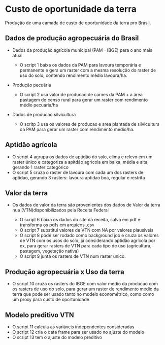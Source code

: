 # Custo de oportunidade da terra

Produção de uma camada de custo de oportunidade da terra pro Brasil. 

## Dados de produção agropecuária do Brasil

- Dados da produção agrícola municipal (PAM - IBGE) para o ano mais atual

  - O script 1 baixa os dados da PAM para lavoura temporária e permanente e gera um raster com a mesma resolução do raster de uso do solo, contendo rendimento médio lavoura/ha.
  
- Produção pecuária
  - O script 2 usa valor de producao de carnes da PAM + a área pastagem do censo rural para gerar um raster com rendimento médio pecuária/ha
 
- Dados de producao silvicultura
  - O scritp 3 usa os valores de producao e area plantada de silvicultura da PAM para gerar um raster com rendimento médio/ha.
  
## Aptidão agrícola 

- O script 4 agrupa os dados de aptidão do solo, clima e relevo em um raster único e categoriza a apitdão agrícola em baixa, média e alta, gerando 1 raster categórico
- O script 5 cruza o raster de lavoura com cada um dos rasters de aptidao, gerando 3 rasters: lavoura aptidao boa, regular e restrita

## Valor da terra

- Os dados de valor da terra são provenientes dos dados de Valor da terra nua (VTN)disponibilizados pela Receita Federal

  - O script 6 baixa os dados do site da receita, salva em pdf e transforma os pdfs em arquicos .csv
  - O script 7 substitui valores de VTN com NA por valores plausiveis
  - O script 8 pode ser rodado como background job e cruza os valores de VTN com os usos do solo, já considerando aptidão agrícola por ex, para gerar rasters de VTN para cada tipo de uso (agricultura, pastagem, vegetação nativa)
  - O script 9 junta os rasters de VTN num raster unico.

## Produção agropecuária x Uso da terra

- O script 10 cruza os rasters do IBGE com valor medio da producao com os rasters de uso do solo, para gerar um raster de rendimento médio da terra que pode ser usado tanto no modelo econométrico, como como um proxy para custo de oportunidade.

## Modelo preditivo VTN

- O script 11 calcula as variáveis independentes consideradas
- O script 12 cria o data frame para ser usado no ajuste do modelo
- O script 13 tem o ajuste do modelo preditivo
